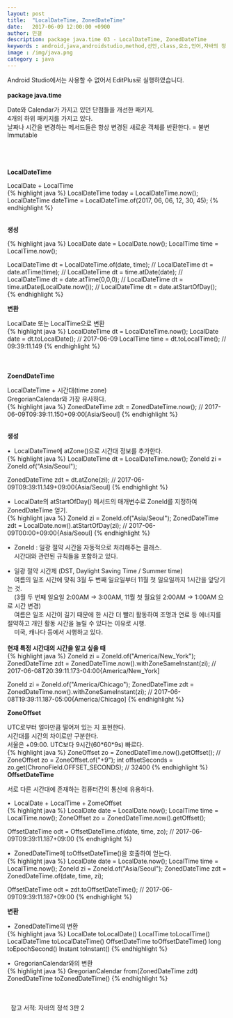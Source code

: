 ```yaml
---
layout: post
title:  "LocalDateTime, ZonedDateTime"
date:   2017-06-09 12:00:00 +0900
author: 민갤
description: package java.time 03 - LocalDateTime, ZonedDateTime
keywords : android,java,androidstudio,method,선언,class,요소,언어,자바의 정석,프로그래밍,package java.time,LocalDateTime,ZonedDateTime
image : /img/java.png
category : java
---
```

<div><span class="red">Android Studio에서는 사용할 수 없어서 EditPlus로 실행하였습니다.</span></div>
<br>

<div><strong class="h2">package java.time</strong></div><p></p>
<div>Date와 Calendar가 가지고 있던 단점들을 개선한 패키지.</div>
<div>4개의 하위 패키지를 가지고 있다.</div>
<div>날짜나 시간을 변경하는 메서드들은 항상 변경된 새로운 객체를 반환한다. = 불변Immutable</div>
<br>
<br>
<br>
<br>

<div><strong class="h2">LocalDateTime</strong></div><p></p>
<div>LocalDate + LocalTime</div>
{% highlight java %}
LocalDateTime today = LocalDateTime.now();
LocalDateTime dateTime = LocalDateTime.of(2017, 06, 06, 12, 30, 45);
{% endhighlight %}<p></p>
<br>

<div><strong>생성</strong></div><p></p>
{% highlight java %}
LocalDate date = LocalDate.now();
LocalTime time = LocalTime.now();

LocalDateTime dt = LocalDateTime.of(date, time);
// LocalDateTime dt = date.atTime(time);
// LocalDateTime dt = time.atDate(date);
// LocalDateTime dt = date.atTime(0,0,0);
// LocalDateTime dt = time.atDate(LocalDate.now());
// LocalDateTime dt = date.atStartOfDay();
{% endhighlight %}
<br>

<div><strong>변환</strong></div><p></p>
<div>LocalDate 또는 LocalTime으로 변환</div>
{% highlight java %}
LocalDateTime dt = LocalDateTime.now();
LocalDate date = dt.toLocalDate();          // 2017-06-09
LocalTime time = dt.toLocalTime();          // 09:39:11.149
{% endhighlight %}
<br>
<br>
<br>
<br>

<div><strong class="h2">ZoendDateTime</strong></div><p></p>
<div>LocalDateTime + 시간대(time zone)</div>
<div>GregorianCalendar와 가장 유사하다.</div>
{% highlight java %}
ZonedDateTime zdt = ZonedDateTime.now();    // 2017-06-09T09:39:11.150+09:00[Asia/Seoul]
{% endhighlight %}<p></p>
<br>

<div><strong>생성</strong></div><p></p>
<div>&#149;&nbsp; LocalDateTime에 atZone()으로 시간대 정보를 추가한다.</div>
{% highlight java %}
LocalDateTime dt = LocalDateTime.now();
ZoneId zi = ZoneId.of("Asia/Seoul");

ZonedDateTime zdt = dt.atZone(zi);          // 2017-06-09T09:39:11.149+09:00{Asia/Seoul]
{% endhighlight %}<p></p>
<div>&#149;&nbsp; LocalDate의 atStartOfDay() 메서드의 매개변수로 ZoneId를 지정하여 ZonedDateTime 얻기.</div>
{% highlight java %}
ZoneId zi = ZoneId.of("Asia/Seoul");
ZonedDateTime zdt = LocalDate.now().atStartOfDay(zi);      // 2017-06-09T00:00+09:00{Asia/Seoul]
{% endhighlight %}<p></p>
<div>&#149;&nbsp; ZoneId : 일광 절약 시간을 자동적으로 처리해주는 클래스.</div>
<div>&nbsp; &nbsp; 시간대와 관련된 규칙들을 포함하고 있다.</div><p></p>
<div>&#149;&nbsp; 일광 절약 시간제 (DST, Daylight Saving Time / Summer time)</div>
<div>&nbsp; &nbsp; 여름의 일조 시간에 맞춰 3월 두 번째 일요일부터 11월 첫 일요일까지 1시간을 앞당기는 것.</div>
<div>&nbsp; &nbsp; (3월 두 번째 일요일 2:00AM → 3:00AM, 11월 첫 월요일 2:00AM → 1:00AM 으로 시간 변경)</div>
<div>&nbsp; &nbsp; 여름은 일조 시간이 길기 때문에 한 시간 더 빨리 활동하여 조명과 연료 등 에너지를 절약하고 개인 활동 시간을 늘릴 수 있다는 이유로 시행.</div>
<div>&nbsp; &nbsp; 미국, 캐나다 등에서 시행하고 있다.</div>
<br>

<div><strong>현재 특정 시간대의 시간을 알고 싶을 때</strong></div>
{% highlight java %}
ZoneId zi = ZoneId.of("America/New_York");
ZonedDateTime zdt = ZonedDateTime.now().withZoneSameInstant(zi);     // 2017-06-08T20:39:11.173-04:00{America/New_York]

ZoneId zi = ZoneId.of("America/Chicago");
ZonedDateTime zdt = ZonedDateTime.now().withZoneSameInstant(zi);     // 2017-06-08T19:39:11.187-05:00{America/Chicago]
{% endhighlight %}
<br>

<div><strong>ZoneOffset</strong></div><p></p>
<div>UTC로부터 얼마만큼 떨어져 있는 지 표현한다.</div>
<div>시간대를 시간의 차이로만 구분한다.</div>
<div>서울은 +09:00. UTC보다 9시간(60*60*9s) 빠르다.</div>
{% highlight java %}
ZoneOffset zo = ZonedDateTime.now().getOffset();
// ZoneOffset zo = ZoneOffset.of("+9");
int offsetSeconds = zo.get(ChronoField.OFFSET_SECONDS);    // 32400
{% endhighlight %}
<br>

<div><strong>OffsetDateTime</strong></div><p></p>
<div>서로 다른 시간대에 존재하는 컴퓨터간의 통신에 유용하다.</div><p></p>
<div>&#149;&nbsp; LocalDate + LocalTime + ZomeOffset</div>
{% highlight java %}
LocalDate date = LocalDate.now();
LocalTime time = LocalTime.now();
ZoneOffset zo = ZonedDateTime.now().getOffset();

OffsetDateTime odt = OffsetDateTime.of(date, time, zo);    // 2017-06-09T09:39:11.187+09:00
{% endhighlight %}<p></p>
<div>&#149;&nbsp; ZonedDateTime에 toOffsetDateTime()을 호출하여 얻는다.</div>
{% highlight java %}
LocalDate date = LocalDate.now();
LocalTime time = LocalTime.now();
ZoneId zi = ZoneId.of("Asia/Seoul");
ZonedDateTime zdt = ZonedDateTime.of(date, time, zi);

OffsetDateTime odt = zdt.toOffsetDateTime();               // 2017-06-09T09:39:11.187+09:00
{% endhighlight %}
<br>

<div><strong>변환</strong></div><p></p>
<div>&#149;&nbsp; ZonedDateTime의 변환</div>
{% highlight java %}
LocalDate toLocalDate()
LocalTime toLocalTime()
LocalDateTime toLocalDateTime()
OffsetDateTime toOffsetDateTime()
long toEpochSecond()
Instant toInstant()
{% endhighlight %}<p></p>
<div>&#149;&nbsp; GregorianCalendar와의 변환</div>
{% highlight java %}
GregorianCalendar from(ZonedDateTime zdt)
ZonedDateTime toZonedDateTime()
{% endhighlight %}
<br>
<br>
<br>

&#149;&nbsp; 참고 서적: 자바의 정석 3판 2
